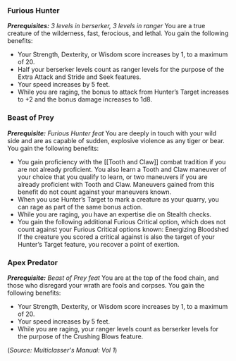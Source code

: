 ### Furious Hunter 
***Prerequisites:** 3 levels in berserker, 3 levels in ranger* 
You are a true creature of the wilderness, fast, ferocious, and lethal. You gain the following benefits: 
- Your Strength, Dexterity, or Wisdom score increases by 1, to a maximum of 20. 
- Half your berserker levels count as ranger levels for the purpose of the Extra Attack and Stride and Seek features. 
- Your speed increases by 5 feet. 
- While you are raging, the bonus to attack from Hunter’s Target increases to +2 and the bonus damage increases to 1d8. 

### Beast of Prey 
***Prerequisite:** Furious Hunter feat* 
You are deeply in touch with your wild side and are as capable of sudden, explosive violence as any tiger or bear. You gain the following benefits: 
- You gain proficiency with the [[Tooth and Claw]] combat tradition if you are not already proficient. You also learn a Tooth and Claw maneuver of your choice that you qualify to learn, or two maneuvers if you are already proficient with Tooth and Claw. Maneuvers gained from this benefit do not count against your maneuvers known. 
- When you use Hunter’s Target to mark a creature as your quarry, you can rage as part of the same bonus action. 
- While you are raging, you have an expertise die on Stealth checks. 
- You gain the following additional Furious Critical option, which does not count against your Furious Critical options known: Energizing Bloodshed If the creature you scored a critical against is also the target of your Hunter’s Target feature, you recover a point of exertion. 

### Apex Predator 
***Prerequisite:** Beast of Prey feat* 
You are at the top of the food chain, and those who disregard your wrath are fools and corpses. You gain the following benefits: 
- Your Strength, Dexterity, or Wisdom score increases by 1, to a maximum of 20. 
- Your speed increases by 5 feet. 
- While you are raging, your ranger levels count as berserker levels for the purpose of the Crushing Blows feature.

(*Source: Multiclasser's Manual: Vol 1*)